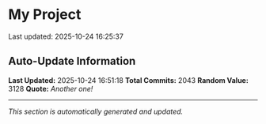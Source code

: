 # My Project


Last updated: 2025-10-24 16:25:37


































































































































































































































































































































































































































































































































































































































































































































































































































































































































































































































































































































































































































































































































































































































































































































































































































































































































































































































































































































































































































































































































































































































































































































































































































































































































## Auto-Update Information

**Last Updated:** 2025-10-24 16:51:18
**Total Commits:** 2043
**Random Value:** 3128
**Quote:** _Another one!_

---
_This section is automatically generated and updated._